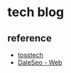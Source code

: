 # tech blog
## reference 
- [tosstech](https://toss.tech/)  
- [DaleSeo - Web](https://www.daleseo.com/)  


